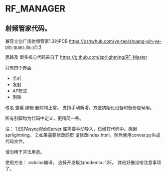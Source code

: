 # RF_MANAGER

## 射频管家代码。

兼容立创广场射频管家1.3的PCB https://oshwhub.com/ys-tao/shuang-pin-ye-pin-guan-jia-v1-3 



思路及 很多核心代码来自于  https://github.com/sprlightning/RF-Master

只有四个界面

- 监听
- 发射
- AP模式
- 删除

改名 查看 编辑 删除均正常。 支持手动新增，方便初始化设备和备份信号用。

所有引脚均为代码中定义，更精简一些。

注：
1.[ESPAsyncWebServer](https://github.com/sprlightning/ESPAsyncWebServer) 库需要手动导入，已经在代码中。感谢sprlightning。
2.如果需要修改网页 请修改index.html。然后使用conver.py生成代码文件。

请勿用于非法用途。


使用方法：
arduino编译。 选择开发板为nodemcu 12E。 其他好像没啥注意事项了。
